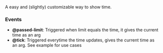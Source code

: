 A easy and (slightly) customizable way to show time.

### Events
* **@passed-limit**: Triggered when limit equals the time, it gives the current time as an arg
* **@tick**: Triggered everytime the time updates, gives the current time as an arg. See example for use cases
